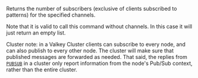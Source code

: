 Returns the number of subscribers (exclusive of clients subscribed to patterns) for the specified channels.

Note that it is valid to call this command without channels. In this case it will just return an empty list.

Cluster note: in a Valkey Cluster clients can subscribe to every node, and can also publish to every other node. The cluster will make sure that published messages are forwarded as needed. That said, the replies from [`PUBSUB`](../commands/pubsub.md) in a cluster only report information from the node's Pub/Sub context, rather than the entire cluster.
